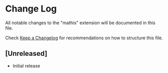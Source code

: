 # Change Log

All notable changes to the "mathis" extension will be documented in this file.

Check [Keep a Changelog](http://keepachangelog.com/) for recommendations on how to structure this file.

## [Unreleased]

- Initial release
